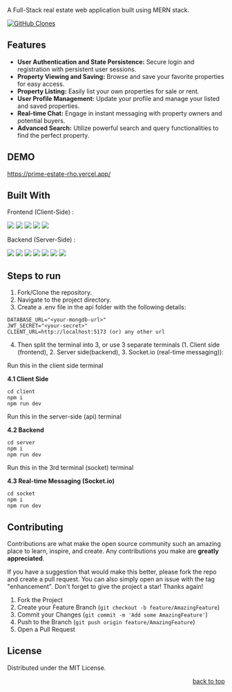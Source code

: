 <a id="readme-top"></a>

A Full-Stack real estate web application built using MERN stack.

<a href='https://github.com/MShawon/github-clone-count-badge'><img alt='GitHub Clones' src='https://img.shields.io/badge/dynamic/json?color=success&label=Clone&query=count&url=https://gist.githubusercontent.com/YasinzHyper/9f916e6d340f4764842736c8f748d120/raw/clone.json&logo=github'></a>

## Features

- **User Authentication and State Persistence:** Secure login and registration with persistent user sessions.
- **Property Viewing and Saving:** Browse and save your favorite properties for easy access.
- **Property Listing:** Easily list your own properties for sale or rent.
- **User Profile Management:** Update your profile and manage your listed and saved properties.
- **Real-time Chat:** Engage in instant messaging with property owners and potential buyers.
- **Advanced Search:** Utilize powerful search and query functionalities to find the perfect property. 

## DEMO

https://prime-estate-rho.vercel.app/

## Built With

<div>
  <p>Frontend (Client-Side) :</p>
  <img src="https://img.shields.io/badge/React-20232A?style=for-the-badge&logo=react&logoColor=61DAFB">
  <img src="https://img.shields.io/badge/vite-%23646CFF.svg?style=for-the-badge&logo=vite&logoColor=white">
  <img src="https://img.shields.io/badge/javascript-%23323330.svg?style=for-the-badge&logo=javascript&logoColor=%23F7DF1E">
  <img src="https://img.shields.io/badge/html5-%23E34F26.svg?style=for-the-badge&logo=html5&logoColor=white">
  <img src="https://img.shields.io/badge/SASS-hotpink.svg?style=for-the-badge&logo=SASS&logoColor=white">
</div>

<div>
  <p>Backend (Server-Side) :</p>
  <img src="https://img.shields.io/badge/node.js-6DA55F?style=for-the-badge&logo=node.js&logoColor=white">
  <img src="https://img.shields.io/badge/javascript-%23323330.svg?style=for-the-badge&logo=javascript&logoColor=%23F7DF1E">
  <img src="https://img.shields.io/badge/express.js-%23404d59.svg?style=for-the-badge&logo=express&logoColor=%2361DAFB">
  <img src="https://img.shields.io/badge/MongoDB-%234ea94b.svg?style=for-the-badge&logo=mongodb&logoColor=white">
  <img src="https://img.shields.io/badge/NPM-%23CB3837.svg?style=for-the-badge&logo=npm&logoColor=white">
  <img src="https://img.shields.io/badge/NODEMON-%23323330.svg?style=for-the-badge&logo=nodemon&logoColor=%BBDEAD">
  <img src="https://img.shields.io/badge/Prisma-3982CE?style=for-the-badge&logo=Prisma&logoColor=white"> 
</div>

## Steps to run

1. Fork/Clone the repository.
2. Navigate to the project directory.
3. Create a .env file in the api folder with the following details:
```
DATABASE_URL="<your-mongdb-url>"
JWT_SECRET="<your-secret>"
CLIENT_URL=http://localhost:5173 (or) any other url
```
4. Then split the terminal into 3, or use 3 separate terminals (1. Client side (frontend), 2. Server side(backend), 3. Socket.io (real-time messaging)):

Run this in the client side terminal

**4.1 Client Side**
```
cd client
npm i
npm run dev
```

Run this in the server-side (api) terminal

**4.2 Backend**
```
cd server
npm i
npm run dev
```

Run this in the 3rd terminal (socket) terminal

**4.3 Real-time Messaging (Socket.io)**
```
cd socket
npm i
npm run dev
```

## Contributing

Contributions are what make the open source community such an amazing place to learn, inspire, and create. Any contributions you make are **greatly appreciated**.

If you have a suggestion that would make this better, please fork the repo and create a pull request. You can also simply open an issue with the tag "enhancement".
Don't forget to give the project a star! Thanks again!

1. Fork the Project
2. Create your Feature Branch (`git checkout -b feature/AmazingFeature`)
3. Commit your Changes (`git commit -m 'Add some AmazingFeature'`)
4. Push to the Branch (`git push origin feature/AmazingFeature`)
5. Open a Pull Request


## License

Distributed under the MIT License.

<p align="right"><a href="#readme-top">back to top</a></p>
